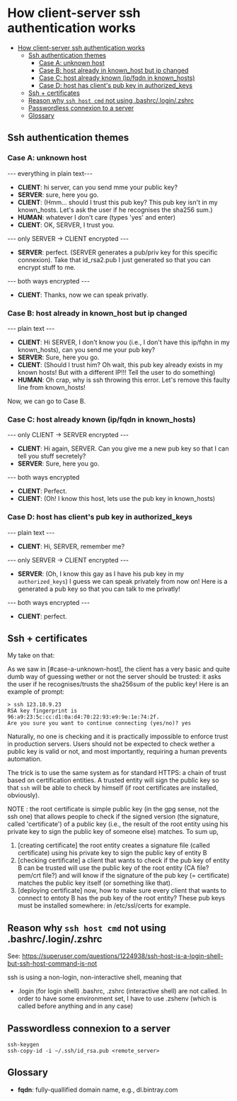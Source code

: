 # How client-server ssh authentication works

- [How client-server ssh authentication works](#how-client-server-ssh-authentication-works)
  - [Ssh authentication themes](#ssh-authentication-themes)
    - [Case A: unknown host](#case-a-unknown-host)
    - [Case B: host already in known_host but ip changed](#case-b-host-already-in-knownhost-but-ip-changed)
    - [Case C: host already known (ip/fqdn in known_hosts)](#case-c-host-already-known-ipfqdn-in-knownhosts)
    - [Case D: host has client's pub key in authorized_keys](#case-d-host-has-clients-pub-key-in-authorizedkeys)
  - [Ssh + certificates](#ssh--certificates)
  - [Reason why `ssh host cmd` not using .bashrc/.login/.zshrc](#reason-why-ssh-host-cmd-not-using-bashrcloginzshrc)
  - [Passwordless connexion to a server](#passwordless-connexion-to-a-server)
  - [Glossary](#glossary)

## Ssh authentication themes

### Case A: unknown host

--- everything in plain text---

- **CLIENT**: hi server, can you send mme your public key?
- **SERVER**: sure, here you go.
- **CLIENT**: (Hmm... should I trust this pub key? This pub key isn't in my
  known_hosts. Let's ask the user if he recognises the sha256 sum.)
- **HUMAN**: whatever I don't care (types 'yes' and enter)
- **CLIENT**: OK, SERVER, I trust you.

--- only SERVER -> CLIENT encrypted ---

- **SERVER**: perfect. (SERVER generates a pub/priv key for this specific
  connexion). Take that id_rsa2.pub I just generated so that you can
  encrypt stuff to me.

--- both ways encrypted ---

- **CLIENT**: Thanks, now we can speak privatly.

### Case B: host already in known_host but ip changed

--- plain text ---

- **CLIENT**: Hi SERVER, I don't know you (i.e., I don't have this ip/fqhn in my known_hosts), can you send me your pub key?
- **SERVER**: Sure, here you go.
- **CLIENT**: (Should I trust him? Oh wait, this pub key already exists in
  my known hosts! But with a different IP!!! Tell the user to do something)
- **HUMAN**: Oh crap, why is ssh throwing this error. Let's remove this
  faulty line from known_hosts!

Now, we can go to Case B.

### Case C: host already known (ip/fqdn in known_hosts)

--- only CLIENT -> SERVER encrypted ---

- **CLIENT**: Hi again, SERVER. Can you give me a new pub key so that I can
  tell you stuff secretely?
- **SERVER**: Sure, here you go.

--- both ways encrypted

- **CLIENT**: Perfect.
- **CLIENT**: (Oh! I know this host, lets use the pub key in known_hosts)

### Case D: host has client's pub key in authorized_keys

--- plain text ---

- **CLIENT**: Hi, SERVER, remember me?

--- only SERVER -> CLIENT encrypted ---

- **SERVER**: (Oh, I know this gay as I have his pub key in my
  `authorized_keys`) I guess we can speak privately from now on! Here is a
  generated a pub key so that you can talk to me privatly!

--- both ways encrypted ---

- **CLIENT**: perfect.

## Ssh + certificates

My take on that:

As we saw in [#case-a-unknown-host], the client has a very basic and quite
dumb way of guessing wether or not the server should be trusted: it asks
the user if he recognises/trusts the sha256sum of the public key! Here is
an example of prompt:

```shell
> ssh 123.10.9.23
RSA key fingerprint is 96:a9:23:5c:cc:d1:0a:d4:70:22:93:e9:9e:1e:74:2f.
Are you sure you want to continue connecting (yes/no)? yes
```

Naturally, no one is checking and it is practically impossible to enforce
trust in production servers. Users should not be expected to check wether a
public key is valid or not, and most importantly, requiring a human
prevents automation.

The trick is to use the same system as for standard HTTPS: a chain of trust
based on certification entities. A trusted entity will sign the public key
so that `ssh` will be able to check by himself (if root certificates are
installed, obviously).

NOTE : the root certificate is simple public key (in the gpg sense, not the
ssh one) that allows people to check if the signed version (the signature, called 'certificate')
of a public key (i.e., the result of the root entity using his private key
to sign the public key of someone else) matches. To sum up,

1. [creating certificate] the root entity creates a signature file (called
   certificate) using his private key to sign the public key of entity B
2. [checking certificate] a client that wants to check if the pub key of
   entity B can be trusted will use the public key of the root entity (CA
   file? pem/crt file?) and will know if the signature of the pub key (=
   certificate) matches the public key itself (or something like that).
3. [deploying certificate] now, how to make sure every client that wants to
   connect to entoty B has the pub key of the root entity? These pub keys
   must be installed somewhere: in /etc/ssl/certs for example.

## Reason why `ssh host cmd` not using .bashrc/.login/.zshrc

See: <https://superuser.com/questions/1224938/ssh-host-is-a-login-shell-but-ssh-host-command-is-not>

ssh is using a non-login, non-interactive shell, meaning that

- .login (for login shell) .bashrc, .zshrc (interactive shell) are not
  called. In order to have some environment set, I have to use
  .zshenv (which is called before anything and in any case)

## Passwordless connexion to a server

```shell
ssh-keygen
ssh-copy-id -i ~/.ssh/id_rsa.pub <remote_server>
```

## Glossary

- **fqdn**: fully-quallified domain name, e.g., dl.bintray.com
